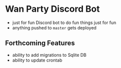 # Wan Party Discord Bot

- just for fun Discord bot to do fun things just for fun
- anything pushed to `master` gets deployed

## Forthcoming Features

- ability to add migrations to Sqlite DB
- ability to update crontab
